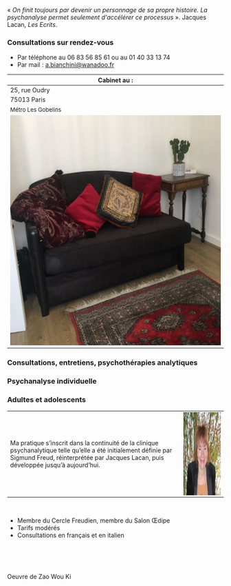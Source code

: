 « *On finit toujours par devenir un personnage de sa propre histoire. La psychanalyse permet seulement d'accélérer ce processus* ». Jacques Lacan, *Les Ecrits*.

<div id='rdv'>
<h3>Consultations sur rendez-vous</h3>
<ul>
<li>Par téléphone  au 06 83 56 85 61 ou au 01 40 33 13 74 </li>
<li>Par mail : <a href="mailto:a.bianchini@wanadoo.fr">a.bianchini@wanadoo.fr</a></li>
</ul>
</div>


| Cabinet au :| 
|--------------------------------------------------|
|25, rue Oudry 				   |
|75013 Paris                                      |
|<span style="font-size:small">Métro Les Gobelins</span> |
|<img src="images/canape-annik.jpg" alt="canapé" width="600px" height="534px">               |





### Consultations, entretiens, psychothérapies analytiques

### Psychanalyse individuelle

### Adultes et adolescents



<table id="photo">
  <tbody>
    <tr>
      <td width="80%">Ma pratique s’inscrit dans la continuité de la clinique psychanalytique telle qu’elle a été initialement définie par Sigmund Freud, réinterprétée par Jacques Lacan, puis développée jusqu’à aujourd’hui.</td>
      <td width="20%"><img src="images/photo-annik.jpg" alt="photo annik bianchini" width="200px" height="193px" align="right"></td>
    </tr>
  </tbody>
</table>

<br/>

- Membre du Cercle Freudien, membre du Salon Œdipe
- Tarifs modérés
- Consultations en français et en italien 

<br/>

<br/>

<br/>



Oeuvre de Zao Wou Ki
